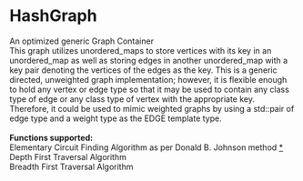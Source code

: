 # HashGraph
An optimized generic Graph Container
<br>
 This graph utilizes unordered_maps to store vertices with its key in an unordered_map as well as storing edges in
 another unordered_map with a key pair denoting the vertices of the edges as the key. This is a generic directed, 
 unweighted graph implementation; however, it is flexible enough to hold any vertex or edge type so that it may be 
 used to contain any class type of edge or any class type of vertex with the appropriate key. Therefore, it could be used
 to mimic weighted graphs by using a std::pair of edge type and a weight type as the EDGE template type.
 <br>
 <br>
 <strong>Functions supported:</strong><br> 
 Elementary Circuit Finding Algorithm as per Donald B. Johnson method
 <a href = "https://www.cs.tufts.edu/comp/150GA/homeworks/hw1/Johnson%2075.PDF">*</a><br>
  Depth First Traversal Algorithm<br> 
  Breadth First Traversal Algorithm<br> 
 <br>
  